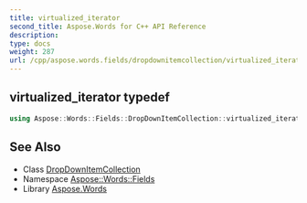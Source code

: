 ```yaml
---
title: virtualized_iterator
second_title: Aspose.Words for C++ API Reference
description: 
type: docs
weight: 287
url: /cpp/aspose.words.fields/dropdownitemcollection/virtualized_iterator/
---
```

## virtualized_iterator typedef




```cpp
using Aspose::Words::Fields::DropDownItemCollection::virtualized_iterator =  typename iterator_holder_type::virtualized_iterator
```

## See Also

* Class [DropDownItemCollection](../)
* Namespace [Aspose::Words::Fields](../../)
* Library [Aspose.Words](../../../)
